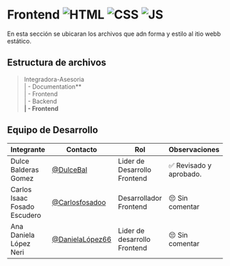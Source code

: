 # Frontend ![HTML](https://img.shields.io/badge/HTML-239120?style=for-the-badge&logo=html5&logoColor=white) ![CSS](https://img.shields.io/badge/CSS-239120?&style=for-the-badge&logo=css3&logoColor=white) ![JS](https://img.shields.io/badge/JavaScript-F7DF1E?style=for-the-badge&logo=javascript&logoColor=blacke)


En esta sección se ubicaran los archivos que adn forma y estilo al itio webb estático.

## Estructura de archivos


>Integradora-Asesoria <br>
>| - Documentation** <br>
>| - Frontend <br>
>| - Backend <br>
>**| - Frontend**

## Equipo de Desarrollo

   |Integrante|Contacto|Rol|Observaciones|
   |----------|--------|---|-------------|
   |Dulce Balderas Gomez|[@DulceBal](https://github.com/DulceBal)|Lider de  Desarrollo Frontend|✅ Revisado y aprobado.|
   |Carlos Isaac Fosado Escudero|[@Carlosfosadoo](https://github.com/CarlosFosadoo)|Desarrollador Frontend|😔 Sin comentar|
   |Ana Daniela López Neri|[@DanielaLópez66](https://github.com/DanielaLopez66)|Lider de desarrollo Frontend|😔 Sin comentar|

